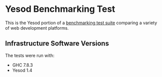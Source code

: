 # Yesod Benchmarking Test

This is the Yesod portion of a [benchmarking test suite](../) comparing a variety of web development platforms.


## Infrastructure Software Versions
The tests were run with:
* GHC 7.8.3
* Yesod 1.4
